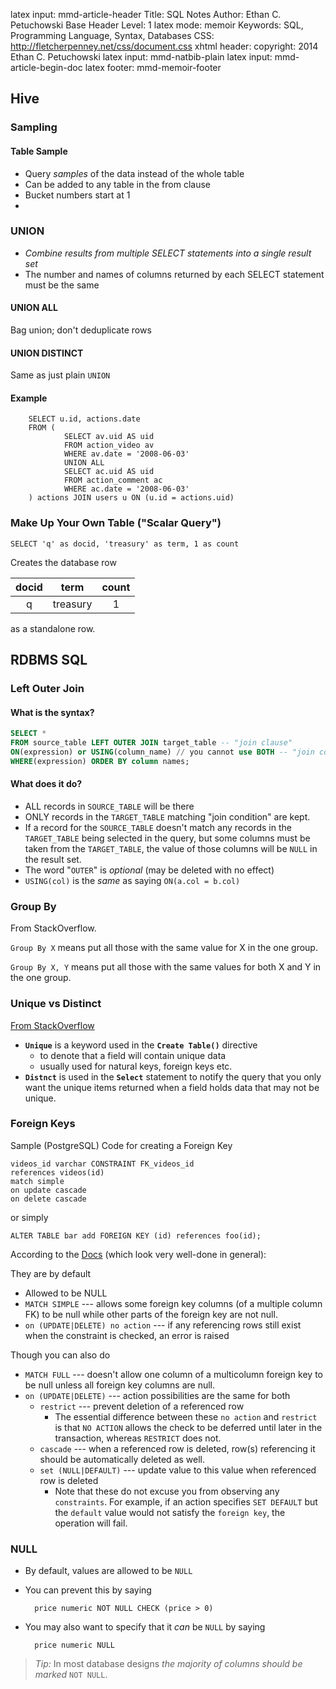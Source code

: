 latex input:    mmd-article-header
Title:          SQL Notes
Author:         Ethan C. Petuchowski
Base Header Level:  1
latex mode:     memoir
Keywords:       SQL, Programming Language, Syntax, Databases
CSS:            http://fletcherpenney.net/css/document.css
xhtml header:   <script type="text/javascript" src="http://cdn.mathjax.org/mathjax/latest/MathJax.js?config=TeX-AMS-MML_HTMLorMML">
</script>
copyright:      2014 Ethan C. Petuchowski
latex input:    mmd-natbib-plain
latex input:    mmd-article-begin-doc
latex footer:   mmd-memoir-footer

## Hive

### Sampling
#### Table Sample
* Query *samples* of the data instead of the whole table
* Can be added to any table in the from clause
* Bucket numbers start at 1
*

### UNION
* *Combine results from multiple SELECT statements into a single
  result set*
* The number and names of columns returned by each SELECT statement
  must be the same


#### UNION ALL
Bag union; don't deduplicate rows

#### UNION DISTINCT
Same as just plain `UNION`

#### Example

		SELECT u.id, actions.date
		FROM (
				SELECT av.uid AS uid
				FROM action_video av
				WHERE av.date = '2008-06-03'
				UNION ALL
				SELECT ac.uid AS uid
				FROM action_comment ac
				WHERE ac.date = '2008-06-03'
		) actions JOIN users u ON (u.id = actions.uid)

### Make Up Your Own Table ("Scalar Query") ###

	SELECT 'q' as docid, 'treasury' as term, 1 as count

Creates the database row

| docid | term | count |
| :------: | :------: | :------: |
| q | treasury |  1 |

as a standalone row.

## RDBMS SQL

### Left Outer Join

#### What is the syntax?

```sql
SELECT *
FROM source_table LEFT OUTER JOIN target_table -- "join clause"
ON(expression) or USING(column_name) // you cannot use BOTH -- "join condition"
WHERE(expression) ORDER BY column names;
```

#### What does it do?

* ALL records in `SOURCE_TABLE` will be there
* ONLY records in the `TARGET_TABLE` matching "join condition" are kept.
* If a record for the `SOURCE_TABLE` doesn't match any records in the `TARGET_TABLE`
  being selected in the query, but some columns must be taken from the `TARGET_TABLE`,
  the value of those columns will be `NULL` in the result set.
* The word "`OUTER`" is *optional* (may be deleted with no effect)
* `USING(col)` is the *same* as saying `ON(a.col = b.col)`

### Group By

From StackOverflow.

`Group By X` means put all those with the same value for X in the one group.

`Group By X, Y` means put all those with the same values for both X and Y in the one group.



### Unique vs Distinct

[From StackOverflow](http://stackoverflow.com/questions/336268/sql-difference-between-select-unique-and-select-distinct)

* **`Unique`** is a keyword used in the **`Create Table()`** directive
  * to denote that a field will contain unique data
  * usually used for natural keys, foreign keys etc.
* **`Distnct`** is used in the **`Select`** statement to notify the query that
  you only want the unique items returned when a field holds data that may not
  be unique.

### Foreign Keys

Sample (PostgreSQL) Code for creating a Foreign Key

    videos_id varchar CONSTRAINT FK_videos_id
    references videos(id)
    match simple
    on update cascade
    on delete cascade

or simply

    ALTER TABLE bar add FOREIGN KEY (id) references foo(id);

According to the [Docs](http://www.postgresql.org/docs/8.3/static/ddl-constraints.html#DDL-CONSTRAINTS-FK)
(which look very well-done in general):

They are by default

* Allowed to be NULL
* `MATCH SIMPLE` --- allows some foreign key columns (of a multiple column FK)
  to be null while other parts of the foreign key are not null.
* `on (UPDATE|DELETE) no action` ---  if any referencing rows still exist when
  the constraint is checked, an error is raised

Though you can also do

* `MATCH FULL` --- doesn't allow one column of a multicolumn foreign key to be
  null unless all foreign key columns are null.
* `on (UPDATE|DELETE)` --- action possibilities are the same for both
    * `restrict` --- prevent deletion of a referenced row
        * The essential difference between these `no action` and `restrict` is
          that `NO ACTION` allows the check to be deferred until later in the
          transaction, whereas `RESTRICT` does not.
    * `cascade` --- when a referenced row is deleted, row(s) referencing it
      should be automatically deleted as well.
    * `set (NULL|DEFAULT)` --- update value to this value when referenced row
      is deleted
        * Note that these do not excuse you from observing any `constraints`.
          For example, if an action specifies `SET DEFAULT` but the `default`
          value would not satisfy the `foreign key`, the operation will fail.

### NULL

* By default, values are allowed to be `NULL`
* You can prevent this by saying

        price numeric NOT NULL CHECK (price > 0)

* You may also want to specify that it *can* be `NULL` by saying

        price numeric NULL


> *Tip:* In most database designs *the majority of columns should be marked*
> `NOT NULL`.
